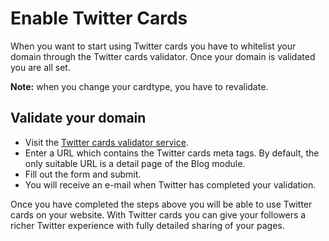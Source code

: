 # Enable Twitter Cards

When you want to start using Twitter cards you have to whitelist your domain through the Twitter cards validator. Once your domain is validated you are all set.

**Note:** when you change your cardtype, you have to revalidate.

## Validate your domain

* Visit the [Twitter cards validator service](https://cards-dev.twitter.com/validator).
* Enter a URL which contains the Twitter cards meta tags. By default, the only suitable URL is a detail page of the Blog module.
* Fill out the form and submit.
* You will receive an e-mail when Twitter has completed your validation.

Once you have completed the steps above you will be able to use Twitter cards on your website. With Twitter cards you can give your followers a richer Twitter experience with
fully detailed sharing of your pages.